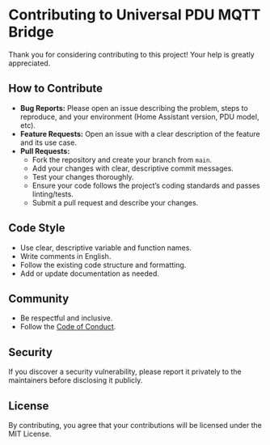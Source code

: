 # Contributing to Universal PDU MQTT Bridge

Thank you for considering contributing to this project! Your help is greatly appreciated.

## How to Contribute

- **Bug Reports:** Please open an issue describing the problem, steps to reproduce, and your environment (Home Assistant version, PDU model, etc).
- **Feature Requests:** Open an issue with a clear description of the feature and its use case.
- **Pull Requests:**
  - Fork the repository and create your branch from `main`.
  - Add your changes with clear, descriptive commit messages.
  - Test your changes thoroughly.
  - Ensure your code follows the project’s coding standards and passes linting/tests.
  - Submit a pull request and describe your changes.

## Code Style
- Use clear, descriptive variable and function names.
- Write comments in English.
- Follow the existing code structure and formatting.
- Add or update documentation as needed.

## Community
- Be respectful and inclusive.
- Follow the [Code of Conduct](CODE_OF_CONDUCT.md).

## Security
If you discover a security vulnerability, please report it privately to the maintainers before disclosing it publicly.

## License
By contributing, you agree that your contributions will be licensed under the MIT License. 